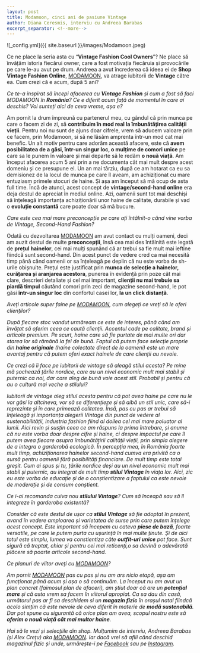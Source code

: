 ```yaml
---
layout: post
title: Modamoon, cinci ani de pasiune Vintage
author: Diana Ceresmis, interviu cu Andreea Barabas
excerpt_separator: <!--more-->
---
```

![_config.yml]({{ site.baseurl }}/images/Modamoon.jpeg)

Ce ne place la seria asta cu “<strong>Vintage Fashion Cool Owners</strong>”? Ne place să învățăm istoria fiecărui owner, care a fost motivația fiecăruia și provocările pe care le-au avut pe drum. 
Andreea a avut încrederea că ideea ei de <strong>Shop Vintage Fashion Online</strong>, [MODAMOON](https://uphave.eu/?merchant=Modamoon), va atrage iubitorii de <strong>Vintage</strong> către ea. Cum crezi că e acum, după 5 ani?

<!--more-->

<em>Ce te-a inspirat să începi afacerea cu <strong>Vintage Fashion</strong> și cum a fost să faci MODAMOON în <strong>România</strong>? Ce e diferit acum față de momentul în care ai deschis? Voi sunteți aici de ceva vreme, așa e?</em> 

Am pornit la drum împreună cu partenerul meu, cu gândul că prin munca pe care o facem zi de zi, să <strong>contribuim în mod real la îmbunătățirea calității vieții</strong>. Pentru noi nu sunt de ajuns doar cifrele, vrem să aducem valoare prin ce facem, prin Modamoon, si să ne lăsăm amprenta într-un mod cat mai benefic. 
Un alt motiv pentru care adorăm această afacere, este că <strong>avem posibilitatea de a găsi, într-un singur loc, o mulțime de comori unice</strong> pe care sa le punem în valoare și mai departe să le redăm <strong>o nouă viață</strong>.
Am început afacerea acum 5 ani prin a ne documenta cât mai mult despre acest domeniu și ce presupune el. Un an mai târziu, după ce am hotarat ca eu sa demisionez de la locul de munca pe care îl aveam, am achiziționat cu mare entuziasm primele stocuri de haine. Și așa am început să mă ocup de asta full time. Încă de atunci, acest concept de <strong>vintage/second-hand online</strong> era deja destul de apreciat în mediul online. Azi, oamenii sunt tot mai deschiși să înțeleagă importanța achiziționării unor haine de calitate, durabile și vad o <strong>evoluție constantă</strong> care poate doar să mă bucure.

<em>Care este cea mai mare preconcepție pe care ați întâlnit-o când vine vorba de Vintage, Second-Hand Fashion?</em>

Odată cu dezvoltarea [MODAMOON](https://uphave.eu/?merchant=Modamoon) am avut contact cu mulți oameni, deci am auzit destul de multe <strong>preconcepții</strong>, însă cea mai des întâlnită este legată de <strong>prețul hainelor</strong>, cei mai mulți spunând că ar trebui sa fie mult mai ieftine fiindcă sunt second-hand. Din acest punct de vedere cred ca mai necesită timp până când oamenii or sa înțeleagă pe deplin că nu este vorba de sh-urile obișnuite. Prețul este justificat prin <strong>munca de selecție a hainelor, curățarea și aranjarea acestora</strong>, punerea în evidență prin poze cât mai clare, descrieri detaliate și cel mai important, <strong>clienții nu mai trebuie sa piardă timpul</strong> căutând comori prin zeci de magazine second-hand, le pot găsi <strong>într-un singur loc</strong> din confortul casei lor, <strong>la un click distanță</strong>. 

<em>Aveți articole super faine pe [MODAMOON](https://uphave.eu/?merchant=Modamoon), cum alegeți ce vreți să le oferi clienților?

După fiecare stoc vandut urmăream ce este de interes, până când am învățat să oferim ceea ce caută clienții. Accentul cade pe calitate, brand și articole premium. Pe scurt, haine care să fie purtate de mai multe ori dar starea lor să rămână la fel de bună.
Faptul că putem face selecție proprie din <strong>haine originale</strong> (haine colectate direct de la oameni) este un mare avantaj pentru că putem oferi exact hainele de care clienții au nevoie.

<em>Ce crezi că îi face pe iubitorii de vintage să aleagă stilul acesta? Pe mine mă șochează țările nordice, care au un nivel economic mult mai stabil și puternic ca noi, dar care aleg de bună voie acest stil. Probabil și pentru că au o cultură mai veche a stilului?</em>

Iubitorii de vintage aleg stilul acesta pentru că pot avea haine pe care nu le vor găsi la altcineva, vor să se diferențieze și să aibă un stil unic, care să-i reprezinte și în care primează calitatea. Însă, pas cu pas ar trebui să înțeleagă și importanța alegerii Vintage din punct de vedere al sustenabilității, industria fashion fiind al doilea cel mai mare poluator al lumii. Aici revin și susțin ceea ce am răspuns la prima întrebare, și anume că nu este vorba doar despre cifre și haine, ci despre impactul pe care îl putem avea fiecare asupra îmbunătățirii calității vieții, prin simpla alegere de a integra o garderobă ecologică.
În percepția mea, în România foarte mult timp, achiziționarea hainelor second-hand cumva era privită ca o sursă pentru oamenii fără posibilități financiare. De mult timp este total greșit. Cum ai spus și tu, țările nordice deși au un nivel economic mult mai stabil și puternic, au integrat de mult timp <strong>stilul Vintage</strong> în viața lor. Aici, zic eu este vorba de educație și de o conștientizare a faptului ca este nevoie de moderație și de consum conștient. 	

<em>Ce i-ai recomanda cuiva nou <strong>stilului Vintage</strong>? Cum să înceapă sau să îl integreze în garderoba existentă?</em>

Consider că este destul de ușor ca <strong>stilul Vintage</strong> să fie adoptat în prezent, avand în vedere amploarea și varietatea de surse prin care putem înțelege acest concept. Este important să începem cu cateva <strong>piese de bază</strong>, foarte versatile, pe care le putem purta cu ușurință în mai multe ținute. Și de aici totul este simplu, lumea va constientiza câte <strong>outfit-uri unice</strong> pot face. Sunt sigură că treptat, chiar și pentru cei mai reticenți,o sa devină o adevărată plăcere să poarte articole second-hand.

<em>Ce planuri de viitor aveți cu [MODAMOON](https://uphave.eu/?merchant=Modamoon)?</em>

Am pornit [MODAMOON](https://www.modamoon.ro/) pas cu pas și nu am ars nicio etapă, așa am funcționat până acum și așa o să continuăm.
La început nu am avut un plan concret (faimosul plan de afaceri), am știut doar că are un <strong>potențial mare</strong> și că asta vrem sa facem în viitorul apropiat.
Ca sa dau din casă, următorul pas ar fi sa deschidem si un <strong>magazin fizic</strong> în orașul natal fiindcă acolo simțim că este nevoie de ceva diferit în materie de <strong>modă sustenabilă</strong>. Dar pot spune cu sigurantă că orice plan am avea, scopul nostru este să <strong>oferim o nouă viață cât mai multor haine</strong>.

Hai să le vezi și selecțiile din shop. Mulțumim de interviu, Andreea Barabas (și Alex Crețu) aka [MODAMOON](https://uphave.eu/?merchant=Modamoon).
Iar dacă vrei să aflii când deschid magazinul fizic și unde, urmărește-i pe [Facebook](https://www.facebook.com/modamoon.ro) sau pe [Instagram](https://www.instagram.com/modamoon.ro/).
